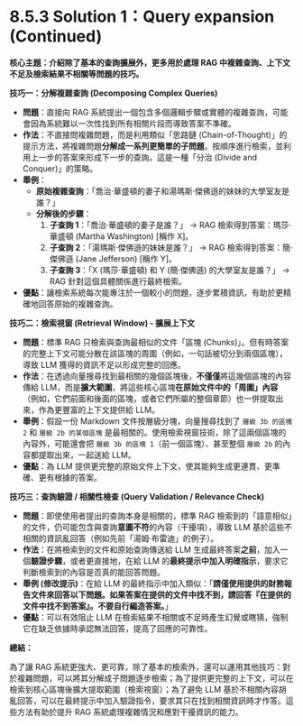 # 8.5.3 Solution 1：Query expansion (Continued)

**核心主題：介紹除了基本的查詢擴展外，更多用於處理 RAG 中複雜查詢、上下文不足及檢索結果不相關等問題的技巧。**

**技巧一：分解複雜查詢 (Decomposing Complex Queries)**

- **問題**：直接向 RAG 系統提出一個包含多個邏輯步驟或實體的複雜查詢，可能會因為系統難以一次性找到所有相關片段而導致答案不準確。
- **作法**：不直接問複雜問題，而是利用類似「思路鏈 (Chain-of-Thought)」的提示方法，將複雜問題**分解成一系列更簡單的子問題**，按順序進行檢索，並利用上一步的答案來形成下一步的查詢。這是一種「分治 (Divide and Conquer)」的策略。
- **舉例**：
    - **原始複雜查詢**：「喬治·華盛頓的妻子和湯瑪斯·傑佛遜的妹妹的大學室友是誰？」
    - **分解後的步驟**：
        1. **子查詢 1**：「喬治·華盛頓的妻子是誰？」 -> RAG 檢索得到答案：瑪莎·華盛頓 (Martha Washington) [稱作 X]。
        2. **子查詢 2**：「湯瑪斯·傑佛遜的妹妹是誰？」 -> RAG 檢索得到答案：簡·傑佛遜 (Jane Jefferson) [稱作 Y]。
        3. **子查詢 3**：「X (瑪莎·華盛頓) 和 Y (簡·傑佛遜) 的大學室友是誰？」 -> RAG 針對這個具體關係進行最終檢索。
- **優點**：讓檢索系統每次能專注於一個較小的問題，逐步累積資訊，有助於更精確地回答原始的複雜查詢。

**技巧二：檢索視窗 (Retrieval Window) - 擴展上下文**

- **問題**：標準 RAG 只檢索與查詢最相似的文件「區塊 (Chunks)」。但有時答案的完整上下文可能分散在該區塊的周圍（例如，一句話被切分到兩個區塊），導致 LLM 獲得的資訊不足以形成完整的回應。
- **作法**：在透過向量搜尋找到最相關的幾個區塊後，**不僅僅**將這幾個區塊的內容傳給 LLM，而是**擴大範圍**，將這些核心區塊**在原始文件中的「周圍」內容**（例如，它們前面和後面的區塊，或者它們所屬的整個章節）也一併提取出來，作為更豐富的上下文提供給 LLM。
- **舉例**：假設一份 Markdown 文件按層級分塊，向量搜尋找到了 `層級 3b 的區塊 2` 和 `層級 2b 的某個區塊` 是最相關的。使用檢索視窗技術，除了這兩個區塊的內容外，可能還會把 `層級 3b 的區塊 1`（前一個區塊）、甚至整個 `層級 2b` 的內容都提取出來，一起送給 LLM。
- **優點**：為 LLM 提供更完整的原始文件上下文，使其能夠生成更連貫、更準確、更有根據的答案。

**技巧三：查詢驗證 / 相關性檢查 (Query Validation / Relevance Check)**

- **問題**：即使使用者提出的查詢本身是相關的，標準 RAG 檢索到的「語意相似」的文件，仍可能包含與查詢**意圖不符**的內容（干擾項），導致 LLM 基於這些不相關的資訊亂回答（例如先前「湯姆·布雷迪」的例子）。
- **作法**：在將檢索到的文件和原始查詢傳送給 LLM 生成最終答案**之前**，加入一個**驗證步驟**，或者更直接地，在給 LLM 的**最終提示中加入明確指示**，要求它判斷檢索到的內容是否真的能回答問題。
- **舉例 (修改提示)**：在給 LLM 的最終指示中加入類似：「**請僅使用提供的財務報告文件來回答以下問題。如果答案在提供的文件中找不到，請回答『在提供的文件中找不到答案』。不要自行編造答案。**」
- **優點**：可以有效阻止 LLM 在檢索結果不相關或不足時產生幻覺或瞎猜，強制它在缺乏依據時承認無法回答，提高了回應的可靠性。

**總結：**

為了讓 RAG 系統更強大、更可靠，除了基本的檢索外，還可以運用其他技巧：對於複雜問題，可以將其分解成子問題逐步檢索；為了提供更完整的上下文，可以在檢索到核心區塊後擴大提取範圍（檢索視窗）；為了避免 LLM 基於不相關內容胡亂回答，可以在最終提示中加入驗證指令，要求其只在找到相關資訊時才作答。這些方法有助於提升 RAG 系統處理複雜情況和應對干擾資訊的能力。
